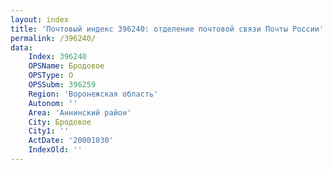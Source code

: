 ```yaml
---
layout: index
title: 'Почтовый индекс 396240: отделение почтовой связи Почты России'
permalink: /396240/
data:
    Index: 396240
    OPSName: Бродовое
    OPSType: О
    OPSSubm: 396259
    Region: 'Воронежская область'
    Autonom: ''
    Area: 'Аннинский район'
    City: Бродовое
    City1: ''
    ActDate: '20001030'
    IndexOld: ''
---
```

